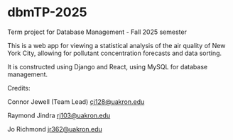 # dbmTP-2025

Term project for Database Management - Fall 2025 semester



This is a web app for viewing a statistical analysis of the air quality of New York City, allowing for pollutant concentration forecasts and data sorting.

It is constructed using Django and React, using MySQL for database management.



Credits:

Connor Jewell (Team Lead) [cj128@uakron.edu](mailto:cj128@uakron.edu)

Raymond Jindra [rj103@uakron.edu](mailto:rj103@uakron.edu)

Jo Richmond [jr362@uakron.edu](mailto:jr362@uakron.edu)

